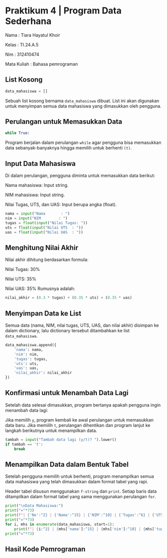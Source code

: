# Praktikum 4 | Program Data Sederhana

Nama : Tiara Hayatul Khoir

Kelas : TI.24.A.5

Nim : 312410474

Mata Kuliah : Bahasa pemrograman

## List Kosong
```python
data_mahasiswa = []
```
Sebuah list kosong bernama `data_mahasiswa` dibuat. List ini akan digunakan untuk menyimpan semua data mahasiswa yang dimasukkan oleh pengguna.

## Perulangan untuk Memasukkan Data
```python
while True:
```
Program berjalan dalam perulangan `while` agar pengguna bisa memasukkan data sebanyak-banyaknya hingga memilih untuk berhenti `(t)`.

## Input Data Mahasiswa
Di dalam perulangan, pengguna diminta untuk memasukkan data berikut:

Nama mahasiswa: Input string.

NIM mahasiswa: Input string.

Nilai Tugas, UTS, dan UAS: Input berupa angka (float).
```python
nama = input("Nama       : ")
nim = input("NIM        : ")
tugas = float(input("Nilai Tugas: "))
uts = float(input("Nilai UTS  : "))
uas = float(input("Nilai UAS  : "))
```

## Menghitung Nilai Akhir
Nilai akhir dihitung berdasarkan formula:

Nilai Tugas: 30%

Nilai UTS: 35%

Nilai UAS: 35%
Rumusnya adalah:
```python
nilai_akhir = (0.3 * tugas) + (0.35 * uts) + (0.35 * uas)
```

## Menyimpan Data ke List
Semua data (nama, NIM, nilai tugas, UTS, UAS, dan nilai akhir) disimpan ke dalam dictionary, lalu dictionary tersebut ditambahkan ke list `data_mahasiswa`.
```python
data_mahasiswa.append({
    'nama': nama,
    'nim': nim,
    'tugas': tugas,
    'uts': uts,
    'uas': uas,
    'nilai_akhir': nilai_akhir
})
```

## Konfirmasi untuk Menambah Data Lagi
Setelah data selesai dimasukkan, program bertanya apakah pengguna ingin menambah data lagi:

Jika memilih `y`, program kembali ke awal perulangan untuk memasukkan data baru.
Jika memilih `t`, perulangan dihentikan dan program lanjut ke langkah berikutnya untuk menampilkan data.
```python
tambah = input("Tambah data lagi (y/t)? ").lower()
if tambah == 't':
    break
```

## Menampilkan Data dalam Bentuk Tabel
Setelah pengguna memilih untuk berhenti, program menampilkan semua data mahasiswa yang telah dimasukkan dalam format tabel yang rapi.

Header tabel disusun menggunakan `f-string` dan `print`.
Setiap baris data ditampilkan dalam format tabel yang sama menggunakan perulangan `for`.
```python
print("\nData Mahasiswa:")
print("="*73)
print(f"| {'No':^2} | {'Nama':^15} | {'NIM':^10} | {'Tugas':^6} | {'UTS':^6} | {'UAS':^6} | {'Akhir':^6} |")
print("="*73)
for i, mhs in enumerate(data_mahasiswa, start=1):
    print(f"| {i:^2} | {mhs['nama']:^15} | {mhs['nim']:^10} | {mhs['tugas']:^6.2f} | {mhs['uts']:^6.2f} | {mhs['uas']:^6.2f} | {mhs['nilai_akhir']:^6.2f} |")
print("="*73)
```

## Hasil Kode Pemrograman

